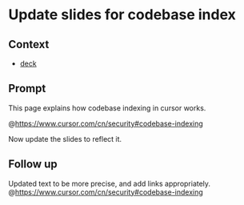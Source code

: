 # Update slides for codebase index

## Context

- [deck](../index.tsx)

## Prompt

This page explains how codebase indexing in cursor works.

@https://www.cursor.com/cn/security#codebase-indexing

Now update the slides to reflect it.

## Follow up

Updated text to be more precise, and add links appropriately.
@https://www.cursor.com/cn/security#codebase-indexing 
